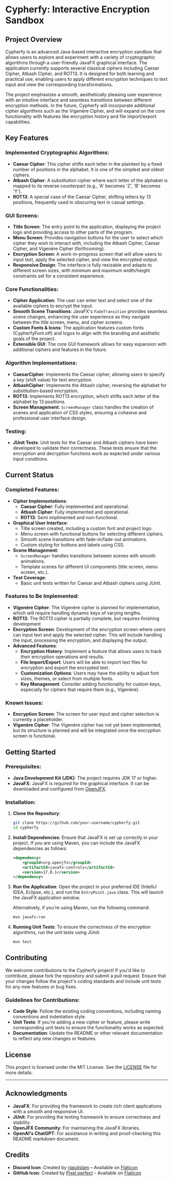 
# Cypherfy: Interactive Encryption Sandbox

## Project Overview

Cypherfy is an advanced Java-based interactive encryption sandbox that allows users to explore and experiment with a variety of cryptographic algorithms through a user-friendly JavaFX graphical interface. The application currently supports several classical ciphers including Caesar Cipher, Atbash Cipher, and ROT13. It is designed for both learning and practical use, enabling users to apply different encryption techniques to text input and view the corresponding transformations.

The project emphasizes a smooth, aesthetically pleasing user experience with an intuitive interface and seamless transitions between different encryption methods. In the future, Cypherfy will incorporate additional cipher algorithms such as the Vigenère Cipher, and will expand on the core functionality with features like encryption history and file import/export capabilities.

## Key Features

### Implemented Cryptographic Algorithms:
- **Caesar Cipher**: This cipher shifts each letter in the plaintext by a fixed number of positions in the alphabet. It is one of the simplest and oldest ciphers.
- **Atbash Cipher**: A substitution cipher where each letter of the alphabet is mapped to its reverse counterpart (e.g., 'A' becomes 'Z', 'B' becomes 'Y').
- **ROT13**: A special case of the Caesar Cipher, shifting letters by 13 positions, frequently used in obscuring text in casual settings.

### GUI Screens:
- **Title Screen**: The entry point to the application, displaying the project logo and providing access to other parts of the program.
- **Menu Screen**: Provides navigation buttons for the user to select which cipher they wish to interact with, including the Atbash Cipher, Caesar Cipher, and Vigenère Cipher (forthcoming).
- **Encryption Screen**: A work-in-progress screen that will allow users to input text, apply the selected cipher, and view the encrypted output.
- **Responsive Design**: The interface is fully resizable and adapts to different screen sizes, with minimum and maximum width/height constraints set for a consistent experience.

### Core Functionalities:
- **Cipher Application**: The user can enter text and select one of the available ciphers to encrypt the input.
- **Smooth Scene Transitions**: JavaFX's `FadeTransition` provides seamless scene changes, enhancing the user experience as they navigate between the title screen, menu, and cipher screens.
- **Custom Fonts & Icons**: The application features custom fonts (CypherfyFont.otf) and logos to align with the branding and aesthetic goals of the project.
- **Extensible GUI**: The core GUI framework allows for easy expansion with additional ciphers and features in the future.

### Algorithm Implementations:
- **CaesarCipher**: Implements the Caesar cipher, allowing users to specify a key (shift value) for text encryption.
- **AtbashCipher**: Implements the Atbash cipher, reversing the alphabet for substitution-based encryption.
- **ROT13**: Implements ROT13 encryption, which shifts each letter of the alphabet by 13 positions.
- **Screen Management**: `ScreenManager` class handles the creation of scenes and application of CSS styles, ensuring a cohesive and professional user interface design.

### Testing:
- **JUnit Tests**: Unit tests for the Caesar and Atbash ciphers have been developed to validate their correctness. These tests ensure that the encryption and decryption functions work as expected under various input conditions.

## Current Status

### Completed Features:
- **Cipher Implementations**:
  - **Caesar Cipher**: Fully implemented and operational.
  - **Atbash Cipher**: Fully implemented and operational.
  - **ROT13**: Semi implimented and non-funcitonal.
- **Graphical User Interface**:
  - Title screen created, including a custom font and project logo.
  - Menu screen with functional buttons for selecting different ciphers.
  - Smooth scene transitions with fade-in/fade-out animations.
  - Custom styling for buttons and labels using CSS.
- **Scene Management**:
  - `ScreenManager` handles transitions between scenes with smooth animations.
  - Template scenes for different UI components (title screen, menu screen, etc.).
- **Test Coverage**:
  - Basic unit tests written for Caesar and Atbash ciphers using JUnit.

### Features to Be Implemented:
- **Vigenère Cipher**: The Vigenère cipher is planned for implementation, which will require handling dynamic keys of varying lengths.
- **ROT13**: The ROT13 cipher is partially complete, but requires finishing development
- **Encryption Screen**: Development of the encryption screen where users can input text and apply the selected cipher. This will include handling the input, processing the encryption, and displaying the output.
- **Advanced Features**:
  - **Encryption History**: Implement a feature that allows users to track their encryption operations and results.
  - **File Import/Export**: Users will be able to import text files for encryption and export the encrypted text.
  - **Customization Options**: Users may have the ability to adjust font sizes, themes, or select from multiple fonts.
  - **Key Management**: Consider adding functionality for custom keys, especially for ciphers that require them (e.g., Vigenère).

### Known Issues:
- **Encryption Screen**: The screen for user input and cipher selection is currently a placeholder.
- **Vigenère Cipher**: The Vigenère cipher has not yet been implemented, but its structure is planned and will be integrated once the encryption screen is functional.

## Getting Started

### Prerequisites:
- **Java Development Kit (JDK)**: The project requires JDK 17 or higher.
- **JavaFX**: JavaFX is required for the graphical interface. It can be downloaded and configured from [OpenJFX](https://openjfx.io/).

### Installation:

1. **Clone the Repository**:
   ```bash
   git clone https://github.com/your-username/cypherfy.git
   cd cypherfy
   ```

2. **Install Dependencies**:
   Ensure that JavaFX is set up correctly in your project. If you are using Maven, you can include the JavaFX dependencies as follows:
   ```xml
   <dependency>
       <groupId>org.openjfx</groupId>
       <artifactId>javafx-controls</artifactId>
       <version>17.0.1</version>
   </dependency>
   ```

3. **Run the Application**:
   Open the project in your preferred IDE (IntelliJ IDEA, Eclipse, etc.), and run the `EntryPoint.java` class. This will launch the JavaFX application window.

   Alternatively, if you're using Maven, run the following command:
   ```bash
   mvn javafx:run
   ```

4. **Running Unit Tests**:
   To ensure the correctness of the encryption algorithms, run the unit tests using JUnit:
   ```bash
   mvn test
   ```

## Contributing

We welcome contributions to the Cypherfy project! If you'd like to contribute, please fork the repository and submit a pull request. Ensure that your changes follow the project's coding standards and include unit tests for any new features or bug fixes.

### Guidelines for Contributions:
- **Code Style**: Follow the existing coding conventions, including naming conventions and indentation style.
- **Unit Tests**: If you're adding a new cipher or feature, please write corresponding unit tests to ensure the functionality works as expected.
- **Documentation**: Update the README or other relevant documentation to reflect any new changes or features.

## License

This project is licensed under the MIT License. See the [LICENSE](LICENSE) file for more details.

---

## Acknowledgments

- **JavaFX**: For providing the framework to create rich client applications with a smooth and responsive UI.
- **JUnit**: For providing the testing framework to ensure correctness and stability.
- **OpenJFX Community**: For maintaining the JavaFX libraries.
- **OpenAI's ChatGPT**: For assistance in writing and proof-checking this README markdown document.
  
## Credits

- **Discord Icon**: Created by [riajulislam](https://www.flaticon.com/authors/riajulislam) – Available on [Flaticon](https://www.flaticon.com/free-icons/discord)
- **GitHub Icon**: Created by [Pixel perfect](https://www.flaticon.com/authors/pixel-perfect) - Available on [Flaticon](https://www.flaticon.com/free-icons/github)



